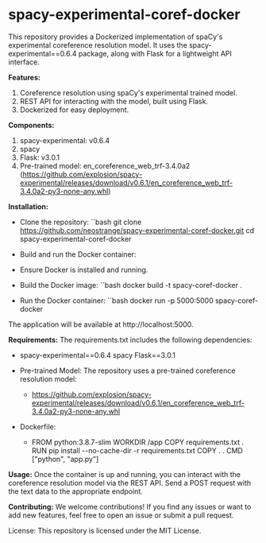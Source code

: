 # spacy-experimental-coref-docker

This repository provides a Dockerized implementation of spaCy's experimental coreference resolution model. It uses the spacy-experimental==0.6.4 package, along with Flask for a lightweight API interface.

**Features:**

1. Coreference resolution using spaCy's experimental trained model.
2. REST API for interacting with the model, built using Flask.
3. Dockerized for easy deployment.

**Components:**

1. spacy-experimental: v0.6.4
2. spacy
3. Flask: v3.0.1
4. Pre-trained model: en_coreference_web_trf-3.4.0a2 (https://github.com/explosion/spacy-experimental/releases/download/v0.6.1/en_coreference_web_trf-3.4.0a2-py3-none-any.whl)


**Installation:**

- Clone the repository:
``bash
git clone https://github.com/neostrange/spacy-experimental-coref-docker.git cd spacy-experimental-coref-docker

- Build and run the Docker container:
- Ensure Docker is installed and running.
- Build the Docker image:
``bash
docker build -t spacy-coref-docker .
- Run the Docker container:
``bash
docker run -p 5000:5000 spacy-coref-docker

The application will be available at http://localhost:5000.

**Requirements:** The requirements.txt includes the following dependencies:


- spacy-experimental==0.6.4 spacy Flask==3.0.1

- Pre-trained Model: The repository uses a pre-trained coreference resolution model:

  * https://github.com/explosion/spacy-experimental/releases/download/v0.6.1/en_coreference_web_trf-3.4.0a2-py3-none-any.whl

- Dockerfile:

  * FROM python:3.8.7-slim WORKDIR /app COPY requirements.txt . RUN pip install --no-cache-dir -r requirements.txt COPY . . CMD ["python", "app.py"]

**Usage:** Once the container is up and running, you can interact with the coreference resolution model via the REST API. Send a POST request with the text data to the appropriate endpoint.

**Contributing:** We welcome contributions! If you find any issues or want to add new features, feel free to open an issue or submit a pull request.

License: This repository is licensed under the MIT License.
